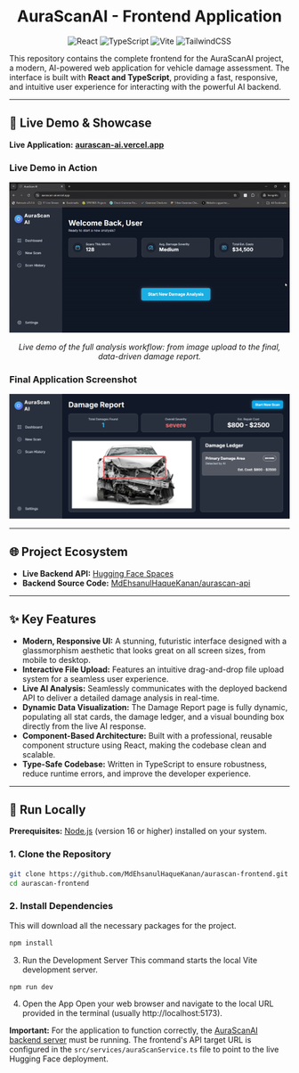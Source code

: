 <div align="center">
  <h1>AuraScanAI - Frontend Application</h1>
</div>

<p align="center">
  <img alt="React" src="https://img.shields.io/badge/react-%2320232a.svg?style=for-the-badge&logo=react&logoColor=%2361DAFB"/>
  <img alt="TypeScript" src="https://img.shields.io/badge/typescript-%23007ACC.svg?style=for-the-badge&logo=typescript&logoColor=white"/>
  <img alt="Vite" src="https://img.shields.io/badge/vite-%23646CFF.svg?style=for-the-badge&logo=vite&logoColor=white"/>
  <img alt="TailwindCSS" src="https://img.shields.io/badge/tailwindcss-%2338B2AC.svg?style=for-the-badge&logo=tailwind-css&logoColor=white"/>
</p>

This repository contains the complete frontend for the AuraScanAI project, a modern, AI-powered web application for vehicle damage assessment. The interface is built with **React and TypeScript**, providing a fast, responsive, and intuitive user experience for interacting with the powerful AI backend.

---

## 🚀 Live Demo & Showcase

**Live Application:** **[aurascan-ai.vercel.app](https://aurascan-ai.vercel.app/)**

### Live Demo in Action
![AuraScanAI Live Demo](./assets/AuraScanAI_demo.gif)
<p align="center"><em>Live demo of the full analysis workflow: from image upload to the final, data-driven damage report.</em></p>

### Final Application Screenshot
![AuraScanAI Screenshot](./assets/AuraScanAI_screenshot.png)

---

## 🌐 Project Ecosystem

*   **Live Backend API:** [Hugging Face Spaces](https://huggingface.co/spaces/ehsanulhaque92/AuraScanAI)
*   **Backend Source Code:** [MdEhsanulHaqueKanan/aurascan-api](https://github.com/MdEhsanulHaqueKanan/aurascan-api)

---

## ✨ Key Features

*   **Modern, Responsive UI:** A stunning, futuristic interface designed with a glassmorphism aesthetic that looks great on all screen sizes, from mobile to desktop.
*   **Interactive File Upload:** Features an intuitive drag-and-drop file upload system for a seamless user experience.
*   **Live AI Analysis:** Seamlessly communicates with the deployed backend API to deliver a detailed damage analysis in real-time.
*   **Dynamic Data Visualization:** The Damage Report page is fully dynamic, populating all stat cards, the damage ledger, and a visual bounding box directly from the live AI response.
*   **Component-Based Architecture:** Built with a professional, reusable component structure using React, making the codebase clean and scalable.
*   **Type-Safe Codebase:** Written in TypeScript to ensure robustness, reduce runtime errors, and improve the developer experience.

---

## 🚀 Run Locally

**Prerequisites:** [Node.js](https://nodejs.org/) (version 16 or higher) installed on your system.

### 1. Clone the Repository

```bash
git clone https://github.com/MdEhsanulHaqueKanan/aurascan-frontend.git
cd aurascan-frontend
```

### 2. Install Dependencies
This will download all the necessary packages for the project.

```bash
npm install
```

3. Run the Development Server
This command starts the local Vite development server.

```bash
npm run dev
```

4. Open the App
Open your web browser and navigate to the local URL provided in the terminal (usually http://localhost:5173).

**Important:** For the application to function correctly, the [AuraScanAI backend server](https://github.com/MdEhsanulHaqueKanan/aurascan-api) must be running. The frontend's API target URL is configured in the `src/services/auraScanService.ts` file to point to the live Hugging Face deployment.